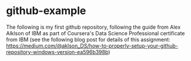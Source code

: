 # github-example
The following is my first github repository, following the guide from Alex Alklson of IBM as part of Coursera's Data Science Professional certificate from IBM (see the following blog post for details of this assignment: https://medium.com/@aklson_DS/how-to-properly-setup-your-github-repository-windows-version-ea596b398b)
